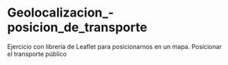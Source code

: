 # Geolocalizacion_-posicion_de_transporte
Ejercicio con libreria de Leaflet para posicionarnos en un mapa. Posicionar el transporte público
